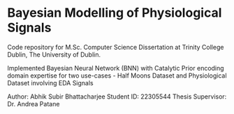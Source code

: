 # Bayesian Modelling of Physiological Signals
Code repository for M.Sc. Computer Science Dissertation at Trinity College Dublin, The University of Dublin.

Implemented Bayesian Neural Network (BNN) with Catalytic Prior encoding domain expertise for two use-cases - Half Moons Dataset and Physiological Dataset involving EDA Signals

Author: Abhik Subir Bhattacharjee
Student ID: 22305544
Thesis Supervisor: Dr. Andrea Patane
